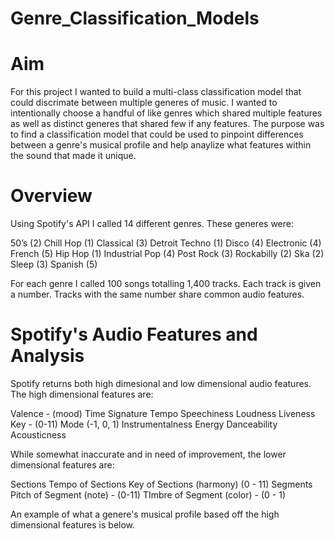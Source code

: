# Genre_Classification_Models

# Aim
For this project I wanted to build a multi-class classification model that could discrimate between multiple generes of music. I wanted to intentionally choose a handful of like genres which shared multiple features as well as distinct generes that shared few if any features. The purpose was to find a classification model that could be used to pinpoint differences between a genre's musical profile and help anaylize what features within the sound that made it unique. 

# Overview
Using Spotify's API I called 14 different genres. These generes were: 

50’s (2)
Chill Hop (1)
Classical  (3)
Detroit Techno (1)
Disco (4)
Electronic (4)
French (5)
Hip Hop (1)
Industrial Pop (4)
Post Rock (3)
Rockabilly (2)
Ska (2)
Sleep (3)
Spanish (5)

For each genre I called 100 songs totalling 1,400 tracks. Each track is given a number. Tracks with the same number share common audio features. 

# Spotify's Audio Features and Analysis

Spotify returns both high dimesional and low dimensional audio features. The high dimensional features are: 

Valence - (mood)
Time Signature 
Tempo
Speechiness 
Loudness
Liveness 
Key - (0-11)
Mode (-1, 0, 1)
Instrumentalness
Energy
Danceability
Acousticness

While somewhat inaccurate and in need of improvement, the lower dimensional features are: 

Sections
  Tempo of Sections 
  Key of Sections (harmony) (0 - 11)
    Segments
      Pitch of Segment (note) - (0-11)
      TImbre of Segment (color) - (0 - 1)

An example of what a genere's musical profile based off the high dimensional features is below. 


